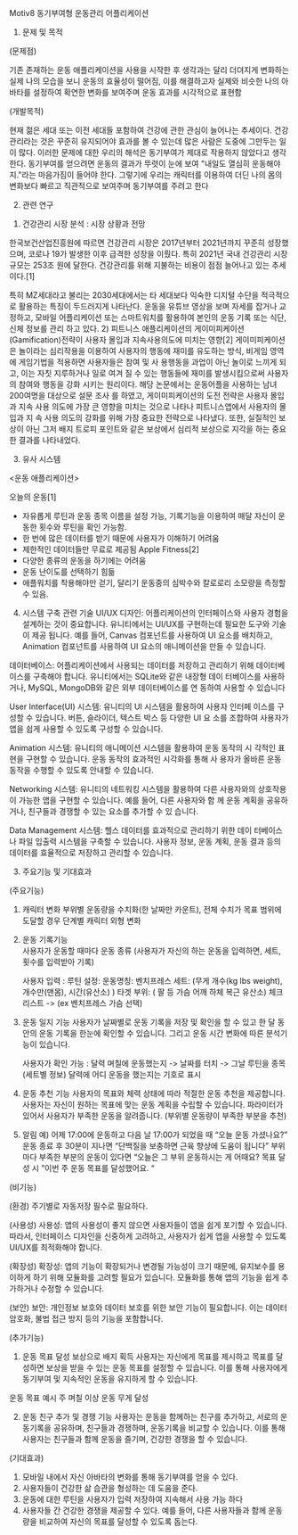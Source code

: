 Motiv8 동기부여형 운동관리 어플리케이션
	
1. 문제 및 목적

(문제점) 

 기존 존재하는 운동 애플리케이션을 사용을 시작한 후 생각과는 달리 더뎌지게 변화하는 실제 나의 모습을 보니 운동의 효율성이 떨어짐, 이를 해결하고자 실제와 비슷한 나의 아바타를 설정하여 확연한 변화를 보여주며 운동 효과를 시각적으로 표현함


(개발목적)

 현재 젊은 세대 또는 이전 세대들 포함하여 건강에 관한 관심이 늘어나는 추세이다.
 건강관리라는 것은 꾸준히 유지되어야 효과를 볼 수 있는데 많은 사람은 도중에 그만두는 일이 많다. 
 이러한 문제에 대한 우리의 해석은 동기부여가 제대로 작용하지 않았다고 생각한다.
 동기부여를 얻으려면 운동의 결과가 뚜렷이 눈에 보여 "내일도 열심히 운동해야지."라는 마음가짐이 들어야 한다.
 그렇기에 우리는 캐릭터를 이용하여 더딘 나의 몸의 변화보다 빠르고 직관적으로 보여주며 동기부여를 주려고 한다

2. 관련 연구			

1) 건강관리 시장 분석 : 시장 상황과 전망

 한국보건산업진흥원에 따르면 건강관리 시장은 2017년부터 2021년까지 
꾸준히 성장했으며, 코로나 19가 발생한 이후 급격한 성장을 이뤘다.
특히 2021년 국내 건강관리 시장 규모는 253조 원에 달한다. 
건강관리를 위해 지불하는 비용이 점점 늘어나고 있는 추세이다.[1] 

 특히 MZ세대라고 불리는 2030세대에서는 타 세대보다 익숙한 디지털 
수단을 적극적으로 활용하는 특징이 두드러지게 나타난다.
 운동을 유튜브 영상을 보며 자세를 잡거나 교정하고, 모바일 어플리케이션
또는 스마트워치를 활용하여 본인의 운동 기록 또는 식단, 신체 정보를 관리
하고 있다.
2) 피트니스 애플리케이션의 게이미피케이션(Gamification)전략이 사용자 
몰입과 지속사용의도에 미치는 영향[2] 
 게이미피케이션은 놀이라는 심리작용을 이용하여 사용자의 행동에 재미를 
유도하는 방식, 비게임 영역에 게임기법을 적용하면 사용자들은 참여 및 사
용행동을 과업이 아닌 놀이로 느끼게 되고, 이는 자칫 지루하거나 일로 여겨
질 수 있는 행동들에 재미를 발생시킴으로써 사용자의 참여와 행동을 강화
시키는 원리이다. 
 해당 논문에서는 운동어플을 사용하는 남녀 200여명을 대상으로 설문 조사
를 하였고, 게이미피케이션의 도전 전략은 사용자 몰입과 지속 사용 의도에 
가장 큰 영향을 미치는 것으로 나타나 피트니스앱에서 사용자의 몰입과 지
속 사용 의도의 강화를 위해 가장 중요한 전략으로 나타냈다.
 또한, 실질적인 보상이 아닌 그저 배지 트로피 포인트와 같은 보상에서 
심리적 보상으로 지각을 하는 중요한 결과를 나타내었다.

3) 유사 시스템
 
<운동 애플리케이션> 

오늘의 운동[1]
- 자유롭게 루틴과 운동 종목 이름을 설정 가능, 기록기능을 이용하여 매달 자신이 운동한 횟수와 루틴을 확인 가능함.
- 한 번에 많은 데이터를 받기 때문에 사용자가 이해하기 어려움
- 제한적인 데이터들만 무료로 제공됨
Apple Fitness[2]
- 다양한 종류의 운동을 하기에는 어려움
- 운동 난이도를 선택하기 힘듦 
- 애플워치를 착용해야만 걷기, 달리기 운동중의 심박수와 칼로로리 소모량을 측정할수 있음.

4) 시스템 구축 관련 기술
UI/UX 디자인: 어플리케이션의 인터페이스와 사용자 경험을 설계하는 것이 
중요합니다. 유니티에서는 UI/UX를 구현하는데 필요한 도구와 기술이 제공
됩니다. 예를 들어, Canvas 컴포넌트를 사용하여 UI 요소를 배치하고, 
Animation 컴포넌트를 사용하여 UI 요소의 애니메이션을 만들 수 있습니다.

데이터베이스: 어플리케이션에서 사용되는 데이터를 저장하고 관리하기 위해 
데이터베이스를 구축해야 합니다. 유니티에서는 SQLite와 같은 내장형 데이
터베이스를 사용하거나, MySQL, MongoDB와 같은 외부 데이터베이스를 연
동하여 사용할 수 있습니다

User Interface(UI) 시스템: 유니티의 UI 시스템을 활용하여 사용자 인터페
이스를 구성할 수 있습니다. 버튼, 슬라이더, 텍스트 박스 등 다양한 UI 요
소를 조합하여 사용자가 앱을 쉽게 사용할 수 있도록 구성할 수 있습니다.

Animation 시스템: 유니티의 애니메이션 시스템을 활용하여 운동 동작의 시
각적인 표현을 구현할 수 있습니다. 운동 동작의 효과적인 시각화를 통해 사
용자가 올바른 운동 동작을 수행할 수 있도록 안내할 수 있습니다.

Networking 시스템: 유니티의 네트워킹 시스템을 활용하여 다른 사용자와의 
상호작용이 가능한 앱을 구현할 수 있습니다. 예를 들어, 다른 사용자와 함
께 운동 계획을 공유하거나, 친구들과 경쟁할 수 있는 요소를 추가할 수 있
습니다.

Data Management 시스템: 헬스 데이터를 효과적으로 관리하기 위한 데이
터베이스나 파일 입출력 시스템을 구축할 수 있습니다. 사용자 정보, 운동 
계획, 운동 결과 등의 데이터를 효율적으로 저장하고 관리할 수 있습니다.

3. 주요기능 및 기대효과

(주요기능)

1. 캐릭터 변화 
 부위별 운동량을 수치화(한 날짜만 카운트), 전체 수치가 목표 범위에 도달할 경우 단계별 캐릭터 외형 변화  
 
2. 운동 기록기능   
 사용자가 운동할 때마다 운동 종류 (사용자가 자신의 하는 운동을 입력하면, 세트, 횟수를 입력받아 기록)

   사용자 입력 : 
   루틴 설정:
   운동명칭: 벤치프레스
   세트: (무게 개수(kg lbs weight), 개수만(맨몸), 시간(유산소) )
   타겟 부위: ( 팔 등 가슴 어깨 하체 복근 유산소) 체크리스트 -> (ex 벤치프레스 가슴 선택)

3. 운동 일지 기능
 사용자가 날짜별로 운동 기록을 저장 및 확인을 할 수 있고 한 달 동안의 운동 기록을 한눈에 확인할 수 있습니다. 그리고 운동 시간 변화에 따른 분석기능이 있습니다.
   
   사용자가 확인 가능 : 
   달력 며칠에 운동했는지 -> 날짜를 터치 -> 그날 루틴을 종목 (세트별 정보)
   달력에 어디 운동을 했는지는 기호로 표시
   
4. 운동 추천 기능 
 사용자의 목표와 체력 상태에 따라 적절한 운동 추천을 제공합니다. 사용자는 자신이 원하는 목표에 맞는 운동 계획을 수립할 수 있습니다.
 파라미터가 있어서 사용자가 부족한 운동을 알려줍니다. (부위별 운동량이 부족한 부분을 추천)
5. 알림 
 예) 어제 17:00에 운동하고 다음 날 17:00가 되었을 때 “오늘 운동 가셨나요?” 
     운동 종료 후 30분이 지나면 “단백질을 보충하면 근육 향상에 도움이 됩니다”
     부위마다 부족한 부분의 운동이 있다면 “오늘은 그 부위 운동하시는 게 어때요?
     목표 달성 시 ”이번 주 운동 목표를 달성했어요. “



(비기능)

(환경)
주기별로 자동저장 필수로 필요하다.

(사용성)
사용성: 앱의 사용성이 좋지 않으면 사용자들이 앱을 쉽게 포기할 수 있습니다. 따라서, 인터페이스 디자인을 신중하게 고려하고, 
사용자가 쉽게 앱을 사용할 수 있도록 UI/UX를 최적화해야 합니다.

(확장성)
확장성: 앱의 기능이 확장되거나 변경될 가능성이 크기 때문에, 유지보수를 용이하게 하기 위해 모듈화를 고려할 필요가 있습니다. 모듈화를 통해 앱의 기능을 쉽게 추가하거나 수정할 수 있습니다.

(보안)
보안: 개인정보 보호와 데이터 보호를 위한 보안 기능이 필요합니다. 이는 데이터 암호화, 불법 접근 방지 등의 기능을 포함합니다.

(추가기능)
 1. 운동 목표 달성 보상으로 배지 획득 
사용자는 자신에게 목표를 제시하고 목표를 달성하면 보상을 받을 수 있는 운동 목표를 설정할 수 있습니다. 이를 통해 사용자에게 동기부여 및 지속적인 운동을 유지하게 할 수 있습니다.
   
운동 목표 예시
 주 며칠 이상 운동
 무게 달성   

 2. 운동 친구 추가 및 경쟁 기능
사용자는 운동을 함께하는 친구를 추가하고, 서로의 운동기록을 공유하며, 친구들과 경쟁하며, 운동기록을 비교할 수 있습니다. 
 이를 통해 사용자는 친구들과 함께 운동을 즐기며, 건강한 경쟁을 할 수 있습니다.


  (기대효과)

  1. 모바일 내에서 자신 아바타의 변화를 통해 동기부여를 얻을 수 있다.
  2. 사용자들이 건강한 삶 습관을 형성하는 데 도움을 준다.
  3. 운동에 대한 루틴을 사용자가 입력 저장하여 지속해서 사용 가능 하다
  4. 사용자들 간 건강한 경쟁을 제공할 수 있다. 예를 들어, 다른 사용자들과 함께 운동량을 비교하여 자신의 목표를 달성할 수 있도록 돕는다.

